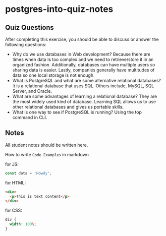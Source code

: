 # postgres-into-quiz-notes

## Quiz Questions

After completing this exercise, you should be able to discuss or answer the following questions:

- Why do we use databases in Web development?
  Because there are times when data is too complex and we need to retrieve/store it in an organized fashion.
  Additionally, databases can have multiple users so sharing data is easier.
  Lastly, companies generally have multitudes of data so one local storage is not enough.
- What is PostgreSQL and what are some alternative relational databases?
  It is a relational database that uses SQL. Others include, MySQL, SQL Server, and Oracle.
- What are some advantages of learning a relational database?
  They are the most widely used kind of database. Learning SQL allows us to use other relational databases and
  gives us portable skills.
- What is one way to see if PostgreSQL is running?
  Using the top command in CLI.

## Notes

All student notes should be written here.

How to write `Code Examples` in markdown

for JS:

```javascript
const data = 'Howdy';
```

for HTML:

```html
<div>
  <p>This is text content</p>
</div>
```

for CSS:

```css
div {
  width: 100%;
}
```
